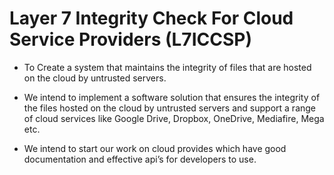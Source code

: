 # Layer 7 Integrity Check For Cloud Service Providers (L7ICCSP)

+ To Create a system that maintains the integrity of files that are hosted on the cloud by untrusted servers.

+ We intend to implement a software solution that ensures the integrity of the files hosted on the cloud by untrusted servers and support a range of cloud services like Google Drive, Dropbox, OneDrive, Mediafire, Mega etc.

+ We intend to start our work on cloud provides which have good documentation and effective api’s for developers to use.